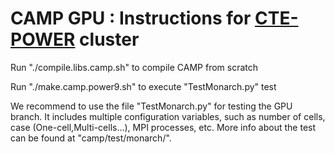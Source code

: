 CAMP GPU : Instructions for [CTE-POWER](https://www.bsc.es/user-support/power.php) cluster
======

Run "./compile.libs.camp.sh" to compile CAMP from scratch

Run "./make.camp.power9.sh" to execute "TestMonarch.py" test

We recommend to use the file "TestMonarch.py" for testing the GPU branch. It includes multiple configuration variables, such as number of cells, case (One-cell,Multi-cells...), MPI processes, etc. More info about the test can be found at "camp/test/monarch/".
